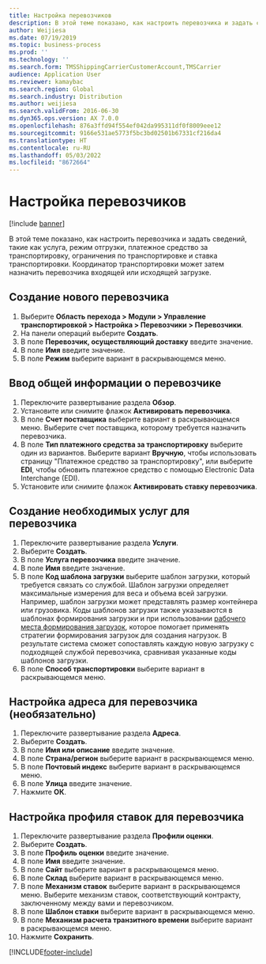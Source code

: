 ```yaml
---
title: Настройка перевозчиков
description: В этой теме показано, как настроить перевозчика и задать сведений, такие как услуга, режим отгрузки, платежное средство за транспортировку, ограничения по транспортировке и ставка транспортировки.
author: Weijiesa
ms.date: 07/19/2019
ms.topic: business-process
ms.prod: ''
ms.technology: ''
ms.search.form: TMSShippingCarrierCustomerAccount,TMSCarrier
audience: Application User
ms.reviewer: kamaybac
ms.search.region: Global
ms.search.industry: Distribution
ms.author: weijiesa
ms.search.validFrom: 2016-06-30
ms.dyn365.ops.version: AX 7.0.0
ms.openlocfilehash: 876a3ffd94f554ef042da995311df0f8009eee12
ms.sourcegitcommit: 9166e531ae5773f5bc3bd02501b67331cf216da4
ms.translationtype: HT
ms.contentlocale: ru-RU
ms.lasthandoff: 05/03/2022
ms.locfileid: "8672664"
---
```

# <a name="set-up-shipping-carriers"></a>Настройка перевозчиков

[!include [banner](../../includes/banner.md)]

В этой теме показано, как настроить перевозчика и задать сведений, такие как услуга, режим отгрузки, платежное средство за транспортировку, ограничения по транспортировке и ставка транспортировки. Координатор транспортировки может затем назначить перевозчика входящей или исходящей загрузке.

## <a name="create-a-new-shipping-carrier"></a>Создание нового перевозчика

1. Выберите **Область перехода > Модули > Управление транспортировкой > Настройка > Перевозчики > Перевозчики**.
2. На панели операций выберите **Создать**.
3. В поле **Перевозчик, осуществляющий доставку** введите значение.
4. В поле **Имя** введите значение.
5. В поле **Режим** выберите вариант в раскрывающемся меню.

## <a name="fill-in-the-general-information-for-the-shipping-carrier"></a>Ввод общей информации о перевозчике

1. Переключите развертывание раздела **Обзор**.
2. Установите или снимите флажок **Активировать перевозчика**.
3. В поле **Счет поставщика** выберите вариант в раскрывающемся меню. Выберите счет поставщика, которому требуется назначить перевозчика.  
4. В поле **Тип платежного средства за транспортировку** выберите один из вариантов. Выберите вариант **Вручную**, чтобы использовать страницу "Платежное средство за транспортировку", или выберите **EDI**, чтобы обновить платежное средство с помощью Electronic Data Interchange (EDI).  
5. Установите или снимите флажок **Активировать ставку перевозчика**.

## <a name="create-the-necessary-services-for-the-shipping-carrier"></a>Создание необходимых услуг для перевозчика

1. Переключите развертывание раздела **Услуги**.
2. Выберите **Создать**.
3. В поле **Услуга перевозчика** введите значение.
4. В поле **Имя** введите значение.
5. В поле **Код шаблона загрузки** выберите шаблон загрузки, который требуется связать со службой. Шаблон загрузки определяет максимальные измерения для веса и объема всей загрузки. Например, шаблон загрузки может представлять размер контейнера или грузовика. Коды шаблонов загрузки также указываются в шаблонах формирования загрузки и при использовании [рабочего места формирования загрузок](load-building-workbench.md), которое помогает применять стратегии формирования загрузок для создания нагрузок. В результате система сможет сопоставлять каждую новую загрузку с подходящей службой перевозчика, сравнивая указанные коды шаблонов загрузки.
6. В поле **Способ транспортировки** выберите вариант в раскрывающемся меню.

## <a name="set-up-the-address-for-the-carrier-optional"></a>Настройка адреса для перевозчика (необязательно)

1. Переключите развертывание раздела **Адреса**.
2. Выберите **Создать**.
3. В поле **Имя или описание** введите значение.
4. В поле **Страна/регион** выберите вариант в раскрывающемся меню.
5. В поле **Почтовый индекс** выберите вариант в раскрывающемся меню.
6. В поле **Улица** введите значение.
7. Нажмите **ОК**.

## <a name="set-up-the-rating-profile-for-the-shipping-carrier"></a>Настройка профиля ставок для перевозчика

1. Переключите развертывание раздела **Профили оценки**.
2. Выберите **Создать**.
3. В поле **Профиль оценки** введите значение.
4. В поле **Имя** введите значение.
5. В поле **Сайт** выберите вариант в раскрывающемся меню.
6. В поле **Склад** выберите вариант в раскрывающемся меню.
7. В поле **Механизм ставок** выберите вариант в раскрывающемся меню. Выберите механизм ставок, соответствующий контракту, заключенному между вами и перевозчиком.  
8. В поле **Шаблон ставки** выберите вариант в раскрывающемся меню.
9. В поле **Механизм расчета транзитного времени** выберите вариант в раскрывающемся меню.
10. Нажмите **Сохранить**.



[!INCLUDE[footer-include](../../../includes/footer-banner.md)]